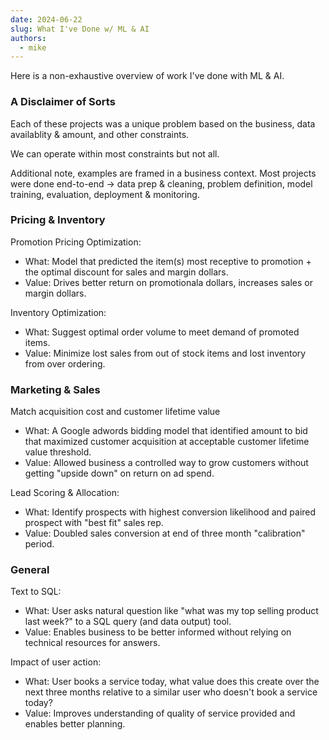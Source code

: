 ```yaml
---
date: 2024-06-22
slug: What I've Done w/ ML & AI
authors:
  - mike
---
```


Here is a non-exhaustive overview of work I've done with ML & AI.

### A Disclaimer of Sorts
Each of these projects was a unique problem based on the business, data availablity & amount, and other constraints.

We can operate within most constraints but not all.

Additional note, examples are framed in a business context. Most projects were done end-to-end -> data prep & cleaning, problem definition, model training, evaluation, deployment & monitoring.

### Pricing & Inventory
Promotion Pricing Optimization:

* What: Model that predicted the item(s) most receptive to promotion + the optimal discount for sales and margin dollars.
* Value: Drives better return on promotionala dollars, increases sales or margin dollars.

Inventory Optimization:

* What: Suggest optimal order volume to meet demand of promoted items.
* Value: Minimize lost sales from out of stock items and lost inventory from over ordering.

### Marketing & Sales
Match acquisition cost and customer lifetime value

* What: A Google adwords bidding model that identified amount to bid that maximized customer acquisition at acceptable customer lifetime value threshold.
* Value: Allowed business a controlled way to grow customers without getting "upside down" on return on ad spend.

Lead Scoring & Allocation:

* What: Identify prospects with highest conversion likelihood and paired prospect with "best fit" sales rep.
* Value: Doubled sales conversion at end of three month "calibration" period.

### General
Text to SQL: 

* What: User asks natural question like "what was my top selling product last week?" to a SQL query (and data output) tool.
* Value: Enables business to be better informed without relying on technical resources for answers.

Impact of user action:

* What: User books a service today, what value does this create over the next three months relative to a similar user who doesn't book a service today?
* Value: Improves understanding of quality of service provided and enables better planning.
